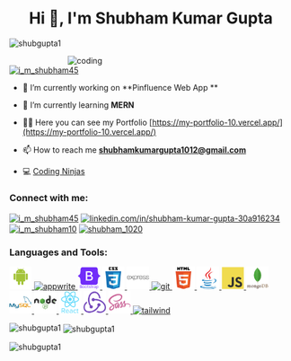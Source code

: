 <h1 align="center">Hi 👋, I'm Shubham Kumar Gupta</h1>
<p align="left"> <img src="https://komarev.com/ghpvc/?username=shubgupta10&label=Profile%20views&color=0e75b6&style=flat" alt="shubgupta1" /> </p>
<img align="right" alt="coding" width="400" src="https://img.freepik.com/free-vector/hand-drawn-flat-design-devops-illustration_23-2149387396.jpg"

<p align="left"> <a href="https://twitter.com/i_m_shubham45" target="blank"><img src="https://img.shields.io/twitter/follow/i_m_shubham45?logo=twitter&style=for-the-badge" alt="i_m_shubham45" /></a> </p>

- 🔭 I’m currently working on **Pinfluence Web App **

- 🌱 I’m currently learning **MERN**

- 👨‍💻 Here you can see my Portfolio [https://my-portfolio-10.vercel.app/](https://my-portfolio-10.vercel.app/)

- 📫 How to reach me **shubhamkumargupta1012@gmail.com**

- 💻 [Coding Ninjas](https://www.codingninjas.com/studio/profile/shubham_10)

<h3 align="left">Connect with me:</h3>
<p align="left">
<a href="https://twitter.com/i_m_shubham45" target="blank"><img align="center" src="https://raw.githubusercontent.com/rahuldkjain/github-profile-readme-generator/master/src/images/icons/Social/twitter.svg" alt="i_m_shubham45" height="30" width="40" /></a>
<a href="https://linkedin.com/in/linkedin.com/in/shubham-kumar-gupta-30a916234" target="blank"><img align="center" src="https://raw.githubusercontent.com/rahuldkjain/github-profile-readme-generator/master/src/images/icons/Social/linked-in-alt.svg" alt="linkedin.com/in/shubham-kumar-gupta-30a916234" height="30" width="40" /></a>
<a href="https://instagram.com/i_m_shubham10" target="blank"><img align="center" src="https://raw.githubusercontent.com/rahuldkjain/github-profile-readme-generator/master/src/images/icons/Social/instagram.svg" alt="i_m_shubham10" height="30" width="40" /></a>
<a href="https://discord.gg/shubham_1020" target="blank"><img align="center" src="https://raw.githubusercontent.com/rahuldkjain/github-profile-readme-generator/master/src/images/icons/Social/discord.svg" alt="shubham_1020" height="30" width="40" /></a>
</p>

<h3 align="left">Languages and Tools:</h3>
<p align="left"> <a href="https://developer.android.com" target="_blank" rel="noreferrer"> <img src="https://raw.githubusercontent.com/devicons/devicon/master/icons/android/android-original-wordmark.svg" alt="android" width="40" height="40"/> </a> <a href="https://appwrite.io" target="_blank" rel="noreferrer"> <img src="https://www.vectorlogo.zone/logos/appwriteio/appwriteio-icon.svg" alt="appwrite" width="40" height="40"/> </a> <a href="https://getbootstrap.com" target="_blank" rel="noreferrer"> <img src="https://raw.githubusercontent.com/devicons/devicon/master/icons/bootstrap/bootstrap-plain-wordmark.svg" alt="bootstrap" width="40" height="40"/> </a> <a href="https://www.w3schools.com/css/" target="_blank" rel="noreferrer"> <img src="https://raw.githubusercontent.com/devicons/devicon/master/icons/css3/css3-original-wordmark.svg" alt="css3" width="40" height="40"/> </a> <a href="https://expressjs.com" target="_blank" rel="noreferrer"> <img src="https://raw.githubusercontent.com/devicons/devicon/master/icons/express/express-original-wordmark.svg" alt="express" width="40" height="40"/> </a> <a href="https://git-scm.com/" target="_blank" rel="noreferrer"> <img src="https://www.vectorlogo.zone/logos/git-scm/git-scm-icon.svg" alt="git" width="40" height="40"/> </a> <a href="https://www.w3.org/html/" target="_blank" rel="noreferrer"> <img src="https://raw.githubusercontent.com/devicons/devicon/master/icons/html5/html5-original-wordmark.svg" alt="html5" width="40" height="40"/> </a> <a href="https://www.java.com" target="_blank" rel="noreferrer"> <img src="https://raw.githubusercontent.com/devicons/devicon/master/icons/java/java-original.svg" alt="java" width="40" height="40"/> </a> <a href="https://developer.mozilla.org/en-US/docs/Web/JavaScript" target="_blank" rel="noreferrer"> <img src="https://raw.githubusercontent.com/devicons/devicon/master/icons/javascript/javascript-original.svg" alt="javascript" width="40" height="40"/> </a> <a href="https://www.mongodb.com/" target="_blank" rel="noreferrer"> <img src="https://raw.githubusercontent.com/devicons/devicon/master/icons/mongodb/mongodb-original-wordmark.svg" alt="mongodb" width="40" height="40"/> </a> <a href="https://www.mysql.com/" target="_blank" rel="noreferrer"> <img src="https://raw.githubusercontent.com/devicons/devicon/master/icons/mysql/mysql-original-wordmark.svg" alt="mysql" width="40" height="40"/> </a> <a href="https://nodejs.org" target="_blank" rel="noreferrer"> <img src="https://raw.githubusercontent.com/devicons/devicon/master/icons/nodejs/nodejs-original-wordmark.svg" alt="nodejs" width="40" height="40"/> </a> <a href="https://reactjs.org/" target="_blank" rel="noreferrer"> <img src="https://raw.githubusercontent.com/devicons/devicon/master/icons/react/react-original-wordmark.svg" alt="react" width="40" height="40"/> </a> <a href="https://redux.js.org" target="_blank" rel="noreferrer"> <img src="https://raw.githubusercontent.com/devicons/devicon/master/icons/redux/redux-original.svg" alt="redux" width="40" height="40"/> </a> <a href="https://sass-lang.com" target="_blank" rel="noreferrer"> <img src="https://raw.githubusercontent.com/devicons/devicon/master/icons/sass/sass-original.svg" alt="sass" width="40" height="40"/> </a> <a href="https://tailwindcss.com/" target="_blank" rel="noreferrer"> <img src="https://www.vectorlogo.zone/logos/tailwindcss/tailwindcss-icon.svg" alt="tailwind" width="40" height="40"/> </a> </p>

<p><img align="left" src="https://github-readme-stats.vercel.app/api/top-langs?username=shubgupta10&show_icons=true&locale=en&layout=compact" alt="shubgupta1" font-size=40px /></p>

<p>&nbsp;<img align="center" src="https://github-readme-stats.vercel.app/api?username=shubgupta10&show_icons=true&locale=en" alt="shubgupta1" /></p>

<p><img align="center" src="https://github-readme-streak-stats.herokuapp.com/?user=shubgupta10&" alt="shubgupta1" /></p>
